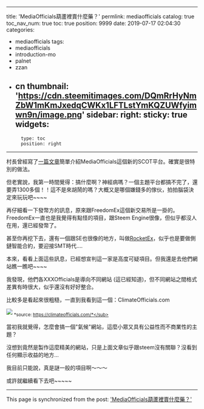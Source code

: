 
---
title: 'MediaOfficials葫蘆裡賣什麼藥？'
permlink: mediaofficials
catalog: true
toc_nav_num: true
toc: true
position: 9999
date: 2019-07-17 02:04:30
categories:
- mediaofficials
tags:
- mediaofficials
- introduction-mo
- palnet
- zzan
- cn
thumbnail: 'https://cdn.steemitimages.com/DQmRrHyNmZbW1mKmJxedqCWKx1LFTLstYmKQZUWfyimwn9n/image.png'
sidebar:
    right:
        sticky: true
widgets:
    -
        type: toc
        position: right
---


村長曾經寫了[一篇文章](https://steemit.com/mediaofficials/@ericet/scot-media-officials)簡單介紹MediaOfficials這個新的SCOT平台。確實是很特別的做法。

但老實說，我第一時間覺得：搞什麼啊？神經病嗎？一個主題平台都搞不完了，還要弄1300多個！！這不是來胡鬧的嗎？大概又是哪個嫌錢多的傢伙，拍拍腦袋決定來玩玩吧~~~~

再仔細看一下發幣方的訊息，原來跟FreedomEx這個新交易所是一掛的。FreedomEx一直也是我覺得有點怪的項目，跟Steem Engine很像，但似乎都沒人在用，還已經發幣了。

甚至你再挖下去，還有一個跟SE也很像的地方，叫做[RocketEx](https://steempeak.com/rocketex/@rocketex/rocketex-takeoff-sidechain-launching-witness-nodes-become-an-early-rox-miner)，似乎也是要做側鏈智能合約，要迎接SMT時代....

本來，看看上面這些訊息，已經想宣判這一家是高度可疑項目。但我還是去他們網站瞧一瞧吧~~~~

我發現，他們各XXXOfficials是導向不同網站 (這已經知道)，但不同網站之間格式差異有時很大，似乎還沒有好好整合。

比較多是看起來很粗糙，一直到我看到這一個：ClimateOfficials.com

![](https://cdn.steemitimages.com/DQmRrHyNmZbW1mKmJxedqCWKx1LFTLstYmKQZUWfyimwn9n/image.png)
<sub>*source: https://climateofficials.com/*</sub>

當初我就覺得，怎麼會搞一個"氣候"網站，這麼小眾又具有公益性而不商業性的主題？

沒想到竟然是製作這麼精美的網站，只是上面文章似乎跟steem沒有關聯？沒看到任何顯示收益的地方... 

我目前只能說，真是謎一般的項目啊～～～

或許就繼續看下去吧~~~~~


- - -

This page is synchronized from the post: ['MediaOfficials葫蘆裡賣什麼藥？'](https://steemit.com/@deanliu/mediaofficials)
